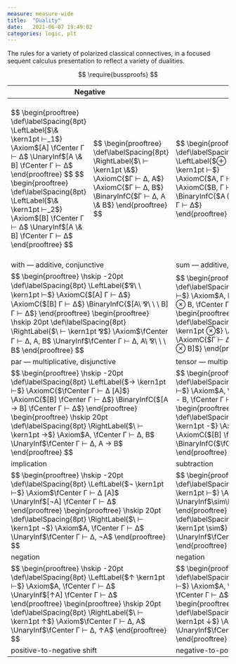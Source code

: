 ```yaml
---
measure: measure-wide
title:  "Duality"
date:   2021-06-07 19:49:02
categories: logic, plt
---
```


The rules for a variety of polarized classical connectives, in a focused sequent calculus presentation to reflect a variety of dualities.

<!--more-->

<script src="https://polyfill.io/v3/polyfill.min.js?features=es6"></script>
<script type="text/javascript" id="MathJax-script" async src="https://cdn.jsdelivr.net/npm/mathjax@3/es5/tex-svg.js"></script>

<script type="text/x-mathjax-config">
MathJax.Hub.Config({
  tex2jax: { inlineMath: [["$","$"],["\\(","\\)"]] },
  "HTML-CSS": { linebreaks: { automatic: true } },
  "SVG":      { linebreaks: { automatic: true } }
});
</script>

$$
\require{bussproofs}
$$

<table class="borderless">
  <colgroup>
    <col span="2">
    <col span="2">
  </colgroup>
  <thead>
    <tr>
      <th colspan="2">
        Negative
      </th>
      <th colspan="2">
        Positive
      </th>
    </tr>
  </thead>
  <tbody>
    <tr>
      <td>
        $$
        \begin{prooftree}
        \def\labelSpacing{8pt}
        \LeftLabel{$\& \kern1pt ⊢_1$}
        \Axiom$[A] \fCenter Γ ⊢ Δ$
        \UnaryInf$[A \& B] \fCenter Γ ⊢ Δ$
        \end{prooftree}
        $$
        $$
        \begin{prooftree}
        \def\labelSpacing{8pt}
        \LeftLabel{$\& \kern1pt ⊢_2$}
        \Axiom$[B] \fCenter Γ ⊢ Δ$
        \UnaryInf$[A \& B] \fCenter Γ ⊢ Δ$
        \end{prooftree}
        $$
      </td>
      <td>
        $$
        \begin{prooftree}
        \def\labelSpacing{8pt}
        \RightLabel{$\ ⊢ \kern1pt \&$}
        \AxiomC{$Γ ⊢ Δ, A$}
        \AxiomC{$Γ ⊢ Δ, B$}
        \BinaryInfC{$Γ ⊢ Δ, A \& B$}
        \end{prooftree}
        $$
      </td>
      <td>
        $$
        \begin{prooftree}
        \def\labelSpacing{8pt}
        \LeftLabel{$⊕ \kern1pt ⊢$}
        \AxiomC{$A, Γ ⊢ Δ$}
        \AxiomC{$B, Γ ⊢ Δ$}
        \BinaryInfC{$A ⊕ B, Γ ⊢ Δ$}
        \end{prooftree}
        $$
      </td>
      <td>
        $$
        \begin{prooftree}
        \def\labelSpacing{8pt}
        \RightLabel{$\ ⊢ \kern1pt ⊕_1$}
        \Axiom$\fCenter Γ ⊢ Δ [A]$
        \UnaryInf$\fCenter Γ ⊢ Δ [A ⊕ B]$
        \end{prooftree}
        $$
        $$
        \begin{prooftree}
        \def\labelSpacing{8pt}
        \RightLabel{$\ ⊢ \kern1pt ⊕_2$}
        \Axiom$\fCenter Γ ⊢ Δ [B]$
        \UnaryInf$\fCenter Γ ⊢ Δ [A ⊕ B]$
        \end{prooftree}
        $$
      </td>
    </tr>
    <tr>
      <td colspan="2" class="caption">
        with — additive, conjunctive
      </td>
      <td colspan="2" class="caption">
        sum — additive, disjunctive
      </td>
    </tr>
    <tr>
      <td colspan="2">
        $$
        \begin{prooftree}
        \hskip -20pt
        \def\labelSpacing{8pt}
        \LeftLabel{$⅋\ \ \kern1pt ⊢$}
        \AxiomC{$[A] Γ ⊢ Δ$}
        \AxiomC{$[B] Γ ⊢ Δ$}
        \BinaryInfC{$[A\ ⅋\ \ \ B] Γ ⊢ Δ$}
        \end{prooftree}
        \begin{prooftree}
        \hskip 20pt
        \def\labelSpacing{8pt}
        \RightLabel{$\ ⊢ \kern1pt ⅋$}
        \Axiom$\fCenter Γ ⊢ Δ, A, B$
        \UnaryInf$\fCenter Γ ⊢ Δ, A\ ⅋\ \ \ B$
        \end{prooftree}
        $$
      </td>
      <td colspan="2">
        $$
        \begin{prooftree}
        \hskip -20pt
        \def\labelSpacing{8pt}
        \LeftLabel{$⊗ \kern1pt ⊢$}
        \Axiom$A, B, \fCenter Γ ⊢ Δ$
        \UnaryInf$A ⊗ B, \fCenter Γ ⊢ Δ$
        \end{prooftree}
        \begin{prooftree}
        \hskip 20pt
        \def\labelSpacing{8pt}
        \RightLabel{$\ ⊢ \kern1pt ⊗$}
        \AxiomC{$Γ ⊢ Δ [A]$}
        \AxiomC{$Γ ⊢ Δ [B]$}
        \BinaryInfC{$Γ ⊢ Δ [A ⊗ B]$}
        \end{prooftree}
        $$
      </td>
    </tr>
    <tr>
      <td colspan="2" class="caption">
        par — multiplicative, disjunctive
      </td>
      <td colspan="2" class="caption">
        tensor — multiplicative, conjunctive
      </td>
    </tr>
    <tr>
      <td colspan="2">
        $$
        \begin{prooftree}
        \hskip -20pt
        \def\labelSpacing{8pt}
        \LeftLabel{$→ \kern1pt ⊢$}
        \AxiomC{$\fCenter Γ ⊢ Δ [A]$}
        \AxiomC{$[B] \fCenter Γ ⊢ Δ$}
        \BinaryInfC{$[A → B] \fCenter Γ ⊢ Δ$}
        \end{prooftree}
        \begin{prooftree}
        \hskip 20pt
        \def\labelSpacing{8pt}
        \RightLabel{$\ ⊢ \kern1pt →$}
        \Axiom$A, \fCenter Γ ⊢ Δ, B$
        \UnaryInf$\fCenter Γ ⊢ Δ, A → B$
        \end{prooftree}
        $$
      </td>
      <td colspan="2">
        $$
        \begin{prooftree}
        \hskip -20pt
        \def\labelSpacing{8pt}
        \LeftLabel{$- \kern1pt ⊢$}
        \Axiom$A, \fCenter Γ ⊢ Δ, B$
        \UnaryInf$A - B, \fCenter Γ ⊢ Δ$
        \end{prooftree}
        \begin{prooftree}
        \hskip 20pt
        \def\labelSpacing{8pt}
        \RightLabel{$\ ⊢ \kern1pt -$}
        \AxiomC{$\fCenter Γ ⊢ Δ [A]$}
        \AxiomC{$[B] \fCenter Γ ⊢ Δ$}
        \BinaryInfC{$\fCenter Γ ⊢ Δ [A - B]$}
        \end{prooftree}
        $$
      </td>
    </tr>
    <tr>
      <td colspan="2" class="caption">
        implication
      </td>
      <td colspan="2" class="caption">
        subtraction
      </td>
    </tr>
    <tr>
      <td colspan="2">
        $$
        \begin{prooftree}
        \hskip -20pt
        \def\labelSpacing{8pt}
        \LeftLabel{$¬ \kern1pt ⊢$}
        \Axiom$\fCenter Γ ⊢ Δ [A]$
        \UnaryInf$[¬A] \fCenter Γ ⊢ Δ$
        \end{prooftree}
        \begin{prooftree}
        \hskip 20pt
        \def\labelSpacing{8pt}
        \RightLabel{$\ ⊢ \kern1pt ¬$}
        \Axiom$A, \fCenter Γ ⊢ Δ$
        \UnaryInf$\fCenter Γ ⊢ Δ, ¬A$
        \end{prooftree}
        $$
      </td>
      <td colspan="2">
        $$
        \begin{prooftree}
        \hskip -20pt
        \def\labelSpacing{8pt}
        \LeftLabel{$\sim \kern1pt ⊢$}
        \Axiom$\fCenter Γ ⊢ Δ, A$
        \UnaryInf$\sim\kern -3pt A, \fCenter Γ ⊢ Δ$
        \end{prooftree}
        \begin{prooftree}
        \hskip 20pt
        \def\labelSpacing{8pt}
        \RightLabel{$\ ⊢ \kern1pt \sim$}
        \Axiom$[A] \fCenter Γ ⊢ Δ$
        \UnaryInf$\fCenter Γ ⊢ Δ [\sim\kern -3pt A]$
        \end{prooftree}
        $$
      </td>
    </tr>
    <tr>
      <td colspan="2" class="caption">
        negation
      </td>
      <td colspan="2" class="caption">
        negation
      </td>
    </tr>
    <tr>
      <td colspan="2">
        $$
        \begin{prooftree}
        \hskip -20pt
        \def\labelSpacing{8pt}
        \LeftLabel{$↑ \kern1pt ⊢$}
        \Axiom$A, \fCenter Γ ⊢ Δ$
        \UnaryInf$[↑A] \fCenter Γ ⊢ Δ$
        \end{prooftree}
        \begin{prooftree}
        \hskip 20pt
        \def\labelSpacing{8pt}
        \RightLabel{$\ ⊢ \kern1pt ↑$}
        \Axiom$\fCenter Γ ⊢ Δ, A$
        \UnaryInf$\fCenter Γ ⊢ Δ, ↑A$
        \end{prooftree}
        $$
      </td>
      <td colspan="2">
        $$
        \begin{prooftree}
        \hskip -20pt
        \def\labelSpacing{8pt}
        \LeftLabel{$↓ \kern1pt ⊢$}
        \Axiom$A, \fCenter Γ ⊢ Δ$
        \UnaryInf$↓A, \fCenter Γ ⊢ Δ$
        \end{prooftree}
        \begin{prooftree}
        \hskip 20pt
        \def\labelSpacing{8pt}
        \RightLabel{$\ ⊢ \kern1pt ↓$}
        \Axiom$\fCenter Γ ⊢ Δ, A$
        \UnaryInf$\fCenter Γ ⊢ Δ [↓A]$
        \end{prooftree}
        $$
      </td>
    </tr>
    <tr>
      <td colspan="2" class="caption">
        positive-to-negative shift
      </td>
      <td colspan="2" class="caption">
        negative-to-positive shift
      </td>
    </tr>
  </tbody>
</table>
